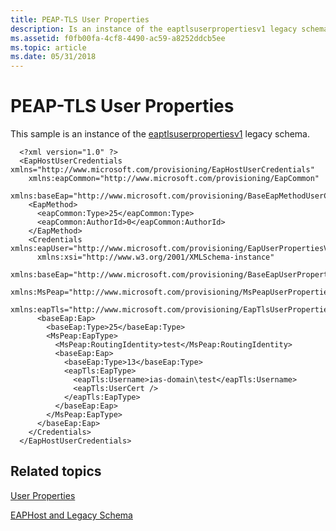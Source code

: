 ```yaml
---
title: PEAP-TLS User Properties
description: Is an instance of the eaptlsuserpropertiesv1 legacy schema.
ms.assetid: f0fb00fa-4cf8-4490-ac59-a8252ddcb5ee
ms.topic: article
ms.date: 05/31/2018
---
```


# PEAP-TLS User Properties

This sample is an instance of the [eaptlsuserpropertiesv1](eaptlsuserpropertiesv1schema-schema.md) legacy schema.

``` syntax
  <?xml version="1.0" ?> 
  <EapHostUserCredentials xmlns="http://www.microsoft.com/provisioning/EapHostUserCredentials"
    xmlns:eapCommon="http://www.microsoft.com/provisioning/EapCommon"
    xmlns:baseEap="http://www.microsoft.com/provisioning/BaseEapMethodUserCredentials">
    <EapMethod>
      <eapCommon:Type>25</eapCommon:Type> 
      <eapCommon:AuthorId>0</eapCommon:AuthorId> 
    </EapMethod>
    <Credentials xmlns:eapUser="http://www.microsoft.com/provisioning/EapUserPropertiesV1"
      xmlns:xsi="http://www.w3.org/2001/XMLSchema-instance"
      xmlns:baseEap="http://www.microsoft.com/provisioning/BaseEapUserPropertiesV1"
      xmlns:MsPeap="http://www.microsoft.com/provisioning/MsPeapUserPropertiesV1"
      xmlns:eapTls="http://www.microsoft.com/provisioning/EapTlsUserPropertiesV1">
      <baseEap:Eap>
        <baseEap:Type>25</baseEap:Type> 
        <MsPeap:EapType>
          <MsPeap:RoutingIdentity>test</MsPeap:RoutingIdentity> 
          <baseEap:Eap>
            <baseEap:Type>13</baseEap:Type> 
            <eapTls:EapType>
              <eapTls:Username>ias-domain\test</eapTls:Username> 
              <eapTls:UserCert /> 
            </eapTls:EapType>
          </baseEap:Eap>
        </MsPeap:EapType>
      </baseEap:Eap>
    </Credentials>
  </EapHostUserCredentials>
```

## Related topics

<dl> <dt>

[User Properties](user-profiles.md)
</dt> <dt>

[EAPHost and Legacy Schema](eaphost-schemas.md)
</dt> </dl>

 

 




